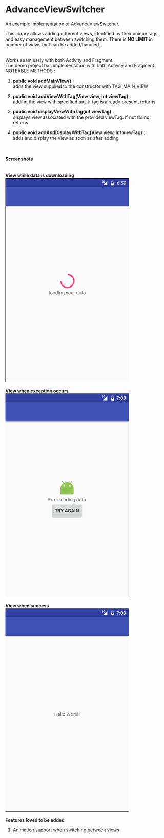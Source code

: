 # AdvanceViewSwitcher

An example implementation of AdvanceViewSwitcher.

This library allows adding different views, identified by their unique tags, and easy management between switching them.
There is <b>NO LIMIT</b> in number of views that can be added/handled.

<br />
Works seamlessly with both Activity and Fragment.<br />
The demo project has implementation with both Activity and Fragment.

<br />
NOTEABLE METHODS : 

1. <b>public void addMainView()</b> : <br />
   adds the view supplied to the constructor with TAG_MAIN_VIEW

2. <b>public void addViewWithTag(View view, int viewTag)</b> : <br />
   adding the view with specified tag. if tag is already present, returns

3. <b>public void displayViewWithTag(int viewTag)</b> : <br />
   displays view associated with the provided viewTag. If not found, returns

4. <b>public void addAndDisplayWithTag(View view, int viewTag)</b> : <br />
   adds and display the view as soon as after adding

<br /><br />
<b>Screenshots</b><br/>
<br /><br />
<b>View while data is downloading</b><br />
![Alt text](/screenshots/loading.png?raw=true "Loading View")<br /><br />
<b>View when exception occurs</b><br />
![Alt text](/screenshots/exception.png?raw=true "Exception View")<br /><br />
<b>View when success</b><br />
![Alt text](/screenshots/success.png?raw=true "Success View")


<b>Features loved to be added</b>
1. Animation support when switching between views

